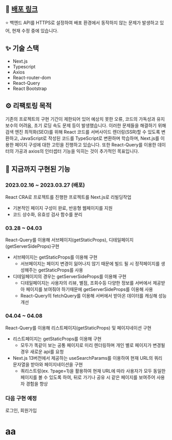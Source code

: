 ## **🔗 [배포 링크](https://triplogs.netlify.app/)**
⭐️ 백엔드 API를 HTTPS로 설정하여 배포 환경에서 동작하지 않는 문제가 발생하고 있어, 현재 수정 중에 있습니다.

## ✨ 기술 스택

- Next.js
- Typescript
- Axios
- React-router-dom
- React-Query
- React Bootstrap

## ⚙️ 리팩토링 목적

기존의 프로젝트의 구현 기간이 제한되어 있어 예상치 못한 오류, 코드의 가독성과 유지보수의 어려움, 초기 로딩 속도 문제 등이 발생했습니다. 이러한 문제들을 해결하기 위해 검색 엔진 최적화(SEO)를 위해 React 코드를 서버사이드 렌더링(SSR)할 수 있도록 변환하고, JavaScript로 작성된 코드를 TypeScript로 변환하며 학습하며, Next.js를 이용한 페이지 구성에 대한 고민을 진행하고 있습니다. 또한 React-Query를 이용한 데이터의 가공과 axios의 인터셉터 기능을 익히는 것이 추가적인 목표입니다.

## 🚀 지금까지 구현된 기능

### 2023.02.16 ~ 2023.03.27 (배포)

React CRA로 프로젝트를 진행한 프로젝트를 Next.js로 리빌딩작업
- 기본적인 페이지 구성이 완료, 반응형 웹페이지를 지원
- 코드 상수화, 유효성 검사 함수를 분리

### 03.28 ~ 04.03

React-Query를 이용해 서브페이지(getStaticProps), 디테일페이지(getServerSideProps)구현
- 서브페이지는 getStaticProps를 이용해 구현
  - 서브페이지는 페이지 변경이 잃어나지 않기 때문에 빌드 될 시 정적페이지를 생성해주는 getStaticProps를 사용
- 디테일페이지의 경우는 getServerSideProps를 이용해 구현
  - 디테일페이지는 사용자의 리뷰, 별점, 조회수등 다양한 정보를 서버에서 제공받아 페이지를 보여줘야 하기때문에 getServerSideProps를 이용해 사용
  - React-Query의 fetchQuery를 이용해 서버에서 받아온 데이터를 캐싱해 성능개선
  
### 04.04 ~ 04.08
React-Query를 이용해 리스트페이지(getStaticProps) 및 페이지네이션 구현
- 리스트페이지는 getStaticProps를 이용해 구현
  - 모두가 똑같이 보는 공통 페이지로 미리 렌더링하며 개인 별로 페이지가 변경될 경우 새로운 api를 요청
- Next.js 13버전에서 제공하는 useSearchParams를 이용하여 현재 URL의 쿼리 문자열을 받아와 페이지네이션을 구현
  - 쿼리스트링(ex. ?page=1)을 활용하여 현재 URL에 따라 사용자가 모두 동일한 페이지를 볼 수 있도록 하여, 뒤로 가기나 공유 시 같은 페이지를 보여주어 사용자 경험을 향상

### 다음 구현 예정
로그인, 회원가입
# aa

